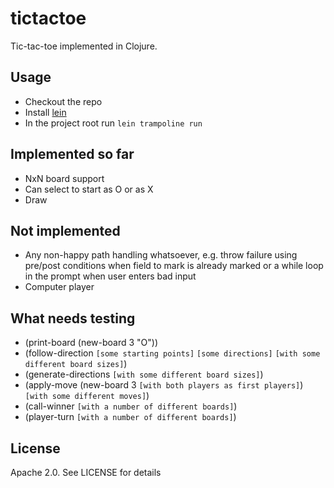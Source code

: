 # tictactoe

Tic-tac-toe implemented in Clojure.

## Usage

- Checkout the repo
- Install [lein](https://leiningen.org/#install)
- In the project root run `lein trampoline run`

## Implemented so far

- NxN board support
- Can select to start as O or as X
- Draw

## Not implemented

- Any non-happy path handling whatsoever, e.g. throw failure using pre/post conditions when field to mark is already marked or a while loop in the prompt when user enters bad input
- Computer player

## What needs testing

- (print-board (new-board 3 "O"))
- (follow-direction `[some starting points]` `[some directions]` `[with some different board sizes]`)
- (generate-directions `[with some different board sizes]`)
- (apply-move (new-board 3 `[with both players as first players]`) `[with some different moves]`)
- (call-winner `[with a number of different boards]`)
- (player-turn `[with a number of different boards]`)

## License

Apache 2.0. See LICENSE for details
